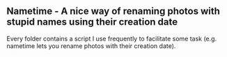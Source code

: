 ## Nametime - A nice way of renaming photos with stupid names using their creation date

Every folder contains a script I use frequently to facilitate some task (e.g. nametime lets you rename photos with their creation date). 
